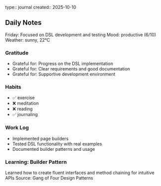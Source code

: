 type:: journal
created:: 2025-10-10

## Daily Notes
Friday: Focused on DSL development and testing
Mood: productive (6/10)
Weather: sunny, 22°C
### Gratitude
- Grateful for: Progress on the DSL implementation
- Grateful for: Clear requirements and good documentation
- Grateful for: Supportive development environment
### Habits
- ✅ exercise
- ❌ meditation
- ❌ reading
- ✅ journaling
### Work Log
- Implemented page builders
- Tested DSL functionality with real examples
- Documented builder patterns and usage
### Learning: Builder Pattern
Learned how to create fluent interfaces and method chaining for intuitive APIs
Source: Gang of Four Design Patterns